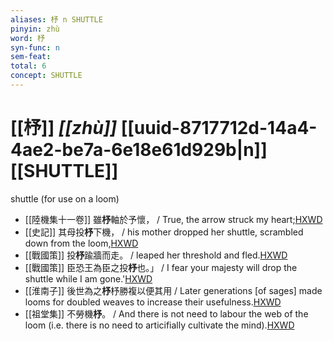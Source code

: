 ```yaml
---
aliases: 杼 n SHUTTLE
pinyin: zhù
word: 杼
syn-func: n
sem-feat: 
total: 6
concept: SHUTTLE 
---
```

# [[杼]] *[[zhù]]*  [[uuid-8717712d-14a4-4ae2-be7a-6e18e61d929b|n]] [[SHUTTLE]]
shuttle (for use on a loom)
 - [[陸機集十一卷]] 雖**杼**軸於予懷， / True, the arrow struck my heart;[HXWD](https://hxwd.org/textview.html?location=CH2b1575_CHANT_001-10a.8)
 - [[史記]] 其母投**杼**下機， / his mother dropped her shuttle, scrambled down from the loom,[HXWD](https://hxwd.org/textview.html?location=KR2a0001_tls_071-9a.40)
 - [[戰國策]] 投**杼**踰牆而走。 / leaped her threshold and fled.[HXWD](https://hxwd.org/textview.html?location=KR2e0003_tls_064-3a.47)
 - [[戰國策]] 臣恐王為臣之投**杼**也。」 / I fear your majesty will drop the shuttle while I am gone.'[HXWD](https://hxwd.org/textview.html?location=KR2e0003_tls_064-3a.57)
 - [[淮南子]] 後世為之**杼**杼勝複以便其用 / Later generations [of sages] made looms for doubled weaves to increase their usefulness.[HXWD](https://hxwd.org/textview.html?location=KR3j0010_tls_013-2a.15)
 - [[祖堂集]] 不勞機**杼**。 / And there is not need to labour the web of the loom (i.e. there is no need to articifially cultivate the mind).[HXWD](https://hxwd.org/textview.html?location=KR6q0002_Yan_003-1109a.40)